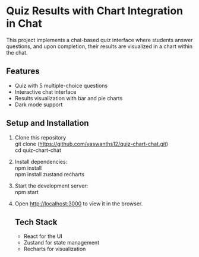 # Quiz Results with Chart Integration in Chat

This project implements a chat-based quiz interface where students answer questions, and upon completion, their results are visualized in a chart within the chat.

## Features

- Quiz with 5 multiple-choice questions
- Interactive chat interface
- Results visualization with bar and pie charts
- Dark mode support

## Setup and Installation

1. Clone this repository  
   git clone (https://github.com/yaswanths12/quiz-chart-chat.git)  
   cd quiz-chart-chat

2. Install dependencies:  
   npm install  
   npm install zustand recharts

3. Start the development server:  
   npm start

4. Open [http://localhost:3000](http://localhost:3000) to view it in the browser.

   ## Tech Stack

   - React for the UI
   - Zustand for state management
   - Recharts for visualization
